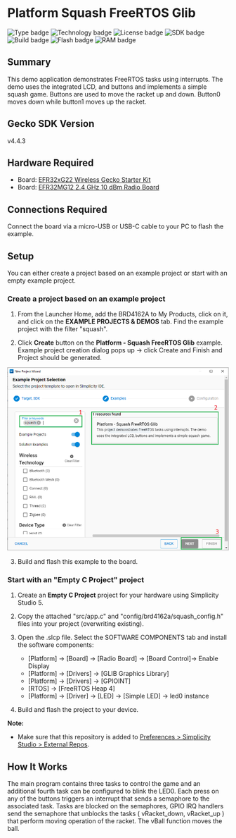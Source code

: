 # Platform Squash FreeRTOS Glib #
![Type badge](https://img.shields.io/badge/dynamic/json?url=https://raw.githubusercontent.com/SiliconLabs/application_examples_ci/master/platform_applications/platform_squash_freertos_glib_common.json&label=Type&query=type&color=green)
![Technology badge](https://img.shields.io/badge/dynamic/json?url=https://raw.githubusercontent.com/SiliconLabs/application_examples_ci/master/platform_applications/platform_squash_freertos_glib_common.json&label=Technology&query=technology&color=green)
![License badge](https://img.shields.io/badge/dynamic/json?url=https://raw.githubusercontent.com/SiliconLabs/application_examples_ci/master/platform_applications/platform_squash_freertos_glib_common.json&label=License&query=license&color=green)
![SDK badge](https://img.shields.io/badge/dynamic/json?url=https://raw.githubusercontent.com/SiliconLabs/application_examples_ci/master/platform_applications/platform_squash_freertos_glib_common.json&label=SDK&query=sdk&color=green)
![Build badge](https://img.shields.io/endpoint?url=https://raw.githubusercontent.com/SiliconLabs/application_examples_ci/master/platform_applications/platform_squash_freertos_glib_build_status.json)
![Flash badge](https://img.shields.io/badge/dynamic/json?url=https://raw.githubusercontent.com/SiliconLabs/application_examples_ci/master/platform_applications/platform_squash_freertos_glib_common.json&label=Flash&query=flash&color=blue)
![RAM badge](https://img.shields.io/badge/dynamic/json?url=https://raw.githubusercontent.com/SiliconLabs/application_examples_ci/master/platform_applications/platform_squash_freertos_glib_common.json&label=RAM&query=ram&color=blue)

## Summary
This demo application demonstrates FreeRTOS tasks using interrupts. The demo uses the integrated LCD, and buttons and implements a simple squash game. Buttons are used to move the racket up and down. Button0 moves down while button1 moves up the racket.

## Gecko SDK Version
v4.4.3

## Hardware Required
* Board:  [EFR32xG22 Wireless Gecko Starter Kit](https://www.silabs.com/development-tools/wireless/efr32xg22-wireless-starter-kit?tab=overview) 
* Board:  [EFR32MG12 2.4 GHz 10 dBm Radio Board](https://www.silabs.com/development-tools/wireless/zigbee/slwrb4162a-efr32mg12-radio-board?tab=overview) 

## Connections Required 
Connect the board via a micro-USB or USB-C cable to your PC to flash the example.

## Setup
You can either create a project based on an example project or start with an empty example project.

### Create a project based on an example project

1. From the Launcher Home, add the BRD4162A to My Products, click on it, and click on the **EXAMPLE PROJECTS & DEMOS** tab. Find the example project with the filter "squash".

2. Click **Create** button on the **Platform - Squash FreeRTOS Glib** example. Example project creation dialog pops up -> click Create and Finish and Project should be generated.

![board](image/create_example.png)

3. Build and flash this example to the board.

### Start with an "Empty C Project" project

1. Create an **Empty C Project** project for your hardware using Simplicity Studio 5.

2. Copy the attached "src/app.c" and "config/brd4162a/squash_config.h" files into your project (overwriting existing).

3. Open the .slcp file. Select the SOFTWARE COMPONENTS tab and install the software components:

   - [Platform] → [Board] → [Radio Board] → [Board Control]→ Enable Display
   - [Platform] → [Drivers] → [GLIB Graphics Library]
   - [Platform] → [Drivers] → [GPIOINT]
   - [RTOS] → [FreeRTOS Heap 4]
   - [Platform] → [Driver] → [LED] → [Simple LED] → led0 instance
   
4. Build and flash the project to your device.

**Note:**

- Make sure that this repository is added to [Preferences > Simplicity Studio > External Repos](https://docs.silabs.com/simplicity-studio-5-users-guide/latest/ss-5-users-guide-about-the-launcher/welcome-and-device-tabs).

## How It Works
  
The main program contains three tasks to control the game and an additional fourth task can be configured to blink the LED0. Each press on any of the buttons triggers an interrupt that sends a semaphore to the associated task. Tasks are blocked on the semaphores, GPIO IRQ handlers send the semaphore that unblocks the tasks ( vRacket_down, vRacket_up ) that perform moving operation of the racket. The vBall function moves the ball.
